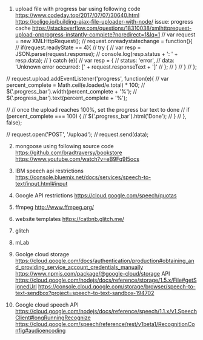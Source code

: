 1.  upload file with progress bar using following code
https://www.codeday.top/2017/07/07/30640.html
https://coligo.io/building-ajax-file-uploader-with-node/
issue: progress cache
https://stackoverflow.com/questions/18310038/xmlhttprequest-upload-onprogress-instantly-complete?noredirect=1&lq=1
//   var request = new XMLHttpRequest();
//   request.onreadystatechange = function(){
//       if(request.readyState == 4){
//           try {
//               var resp = JSON.parse(request.response);
//               console.log(resp.status + ': ' + resp.data);
//           } catch (e){
//               var resp = {
//                   status: 'error',
//                   data: 'Unknown error occurred: [' + request.responseText + ']'
//               };
//           }
//       }
//   };

//   request.upload.addEventListener('progress', function(e){
//       var percent_complete = Math.ceil(e.loaded/e.total) * 100;
//       $('.progress_bar').width(percent_complete + '%');
//       $('.progress_bar').text(percent_complete + '%');

//       // once the upload reaches 100%, set the progress bar text to done
//       if (percent_complete === 100) {
//         $('.progress_bar').html('Done');
//       }
//   }, false);

//   request.open('POST', '/upload');
//   request.send(data);

2.  mongoose using following source code
https://github.com/bradtraversy/bookstore
https://www.youtube.com/watch?v=eB9Fq9I5ocs

3.  IBM speech api restrictions
https://console.bluemix.net/docs/services/speech-to-text/input.html#input

4.  Google API restrictions
https://cloud.google.com/speech/quotas

5.  ffmpeg
http://www.ffmpeg.org/

6.  website templates
https://catbnb.glitch.me/

7.  glitch

8.  mLab

9. Goolge cloud storage
https://cloud.google.com/docs/authentication/production#obtaining_and_providing_service_account_credentials_manually
https://www.npmjs.com/package/@google-cloud/storage
API https://cloud.google.com/nodejs/docs/reference/storage/1.5.x/File#getSignedUrl
https://console.cloud.google.com/storage/browser/speech-to-text-sendbox?project=speech-to-text-sandbox-194702

10. Google cloud speech
API https://cloud.google.com/nodejs/docs/reference/speech/1.1.x/v1.SpeechClient#longRunningRecognize
https://cloud.google.com/speech/reference/rest/v1beta1/RecognitionConfig#audioencoding
